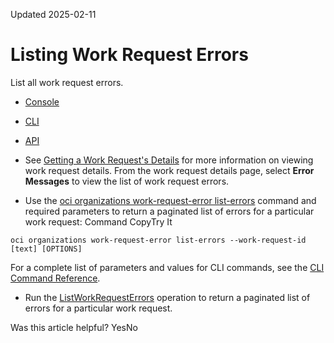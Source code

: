 Updated 2025-02-11
# Listing Work Request Errors
List all work request errors.
  * [Console](https://docs.oracle.com/en-us/iaas/Content/General/organization/workrequest-list-errors.htm)
  * [CLI](https://docs.oracle.com/en-us/iaas/Content/General/organization/workrequest-list-errors.htm)
  * [API](https://docs.oracle.com/en-us/iaas/Content/General/organization/workrequest-list-errors.htm)


  * See [Getting a Work Request's Details](https://docs.oracle.com/en-us/iaas/Content/General/organization/workrequest-get.htm#workrequest_get "Get the details of a work request in Organization Management.") for more information on viewing work request details. 
From the work request details page, select **Error Messages** to view the list of work request errors.
  * Use the [oci organizations work-request-error list-errors](https://docs.oracle.com/iaas/tools/oci-cli/latest/oci_cli_docs/cmdref/organizations/work-request-error/list-errors.html) command and required parameters to return a paginated list of errors for a particular work request:
Command
CopyTry It
```
oci organizations work-request-error list-errors --work-request-id [text] [OPTIONS]
```

For a complete list of parameters and values for CLI commands, see the [CLI Command Reference](https://docs.oracle.com/iaas/tools/oci-cli/latest).
  * Run the [ListWorkRequestErrors](https://docs.oracle.com/iaas/api/#/en/organizations/latest/WorkRequestError/ListWorkRequestErrors) operation to return a paginated list of errors for a particular work request.


Was this article helpful?
YesNo

